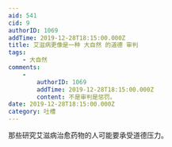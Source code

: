 ```yaml
---
aid: 541
cid: 9
authorID: 1069
addTime: 2019-12-28T18:15:00.000Z
title: 艾滋病更像是一种 大自然 的道德 审判
tags:
    - 大自然
comments:
    -
        authorID: 1069
        addTime: 2019-12-28T18:15:00.000Z
        content: 不是审判是惩罚。
date: 2019-12-28T18:15:00.000Z
category: 吐槽
---
```


那些研究艾滋病治愈药物的人可能要承受道德压力。

